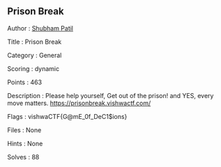 ## Prison Break

Author : <a href="https://twitter.com/_Shubham__p">Shubham Patil</a>

Title : Prison Break

Category : General

Scoring : dynamic

Points : 463

Description : Please help yourself, Get out of the prison! and YES, every move matters. https://prisonbreak.vishwactf.com/

Flags : vishwaCTF{G@mE_0f_DeC1$ions}

Files : None

Hints : None

Solves : 88

